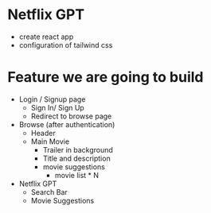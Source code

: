 # Netflix GPT
- create react app 
- configuration of tailwind css

# Feature we are going to build
- Login / Signup page 
    - Sign In/  Sign Up
    - Redirect to browse page 
- Browse (after authentication)
    - Header
    - Main Movie
        - Trailer in background
        - Title and description
        - movie suggestions
            - movie list * N
- Netflix GPT
    - Search Bar
    - Movie Suggestions